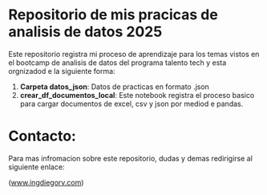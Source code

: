 # Repositorio de mis pracicas de analisis de datos 2025

Este repositorio registra mi proceso de aprendizaje para los temas vistos en el bootcamp de analisis de datos del programa talento tech y esta orgnizadod e la siguiente forma:

1. **Carpeta datos_json**: Datos de practicas en formato .json
2. **crear_df_documentos_local**: Este notebook registra el proceso basico para cargar documentos de excel, csv y json por mediod e pandas.

# Contacto: 

Para mas infromacion sobre este repositorio, dudas y demas redirigirse al siguiente enlace: 

(www.ingdiegorv.com)

